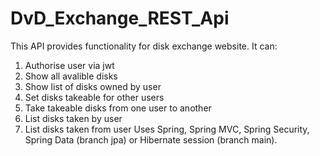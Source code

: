 # DvD_Exchange_REST_Api
This API provides functionality for disk exchange website.
It can:
1. Authorise user via jwt
2. Show all avalible disks
3. Show list of disks owned by user
4. Set disks takeable for other users
5. Take takeable disks from one user to another
6. List disks taken by user
7. List disks taken from user
Uses Spring, Spring MVC, Spring Security, Spring Data (branch jpa) or Hibernate session (branch main).
